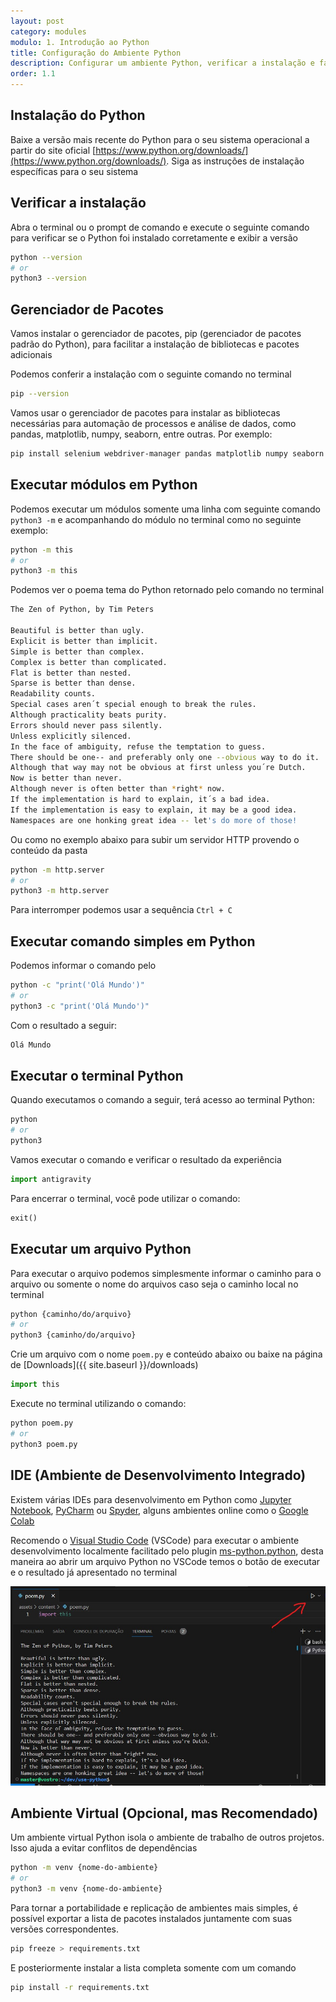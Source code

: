 ```yaml
---
layout: post
category: modules
modulo: 1. Introdução ao Python
title: Configuração do Ambiente Python
description: Configurar um ambiente Python, verificar a instalação e familiarizar-se com o funcionamento do terminal Python são os primeiros passos para que possamos explorar e experimentar livremente
order: 1.1
---
```


## Instalação do Python

Baixe a versão mais recente do Python para o seu sistema operacional a partir do site oficial [https://www.python.org/downloads/](https://www.python.org/downloads/). Siga as instruções de instalação específicas para o seu sistema

## Verificar a instalação

Abra o terminal ou o prompt de comando e execute o seguinte comando para verificar se o Python foi instalado corretamente e exibir a versão

```bash
python --version
# or
python3 --version
```

## Gerenciador de Pacotes

Vamos instalar o gerenciador de pacotes, pip (gerenciador de pacotes padrão do Python), para facilitar a instalação de bibliotecas e pacotes adicionais

Podemos conferir a instalação com o seguinte comando no terminal

```bash
pip --version
```

Vamos usar o gerenciador de pacotes para instalar as bibliotecas necessárias para automação de processos e análise de dados, como pandas, matplotlib, numpy, seaborn, entre outras. Por exemplo:

```bash
pip install selenium webdriver-manager pandas matplotlib numpy seaborn openpyxl
```

## Executar módulos em Python

Podemos executar um módulos somente uma linha com seguinte comando `python3 -m` e acompanhando do módulo no terminal como no seguinte exemplo:

```bash
python -m this
# or
python3 -m this
```

Podemos ver o poema tema do Python retornado pelo comando no terminal

```bash
The Zen of Python, by Tim Peters

Beautiful is better than ugly.
Explicit is better than implicit.
Simple is better than complex.
Complex is better than complicated.
Flat is better than nested.
Sparse is better than dense.
Readability counts.
Special cases aren´t special enough to break the rules.
Although practicality beats purity.
Errors should never pass silently.
Unless explicitly silenced.
In the face of ambiguity, refuse the temptation to guess.
There should be one-- and preferably only one --obvious way to do it.
Although that way may not be obvious at first unless you´re Dutch.
Now is better than never.
Although never is often better than *right* now.
If the implementation is hard to explain, it´s a bad idea.
If the implementation is easy to explain, it may be a good idea.
Namespaces are one honking great idea -- let's do more of those!
```

Ou como no exemplo abaixo para subir um servidor HTTP provendo o conteúdo da pasta

```bash
python -m http.server
# or
python3 -m http.server
```

Para interromper podemos usar a sequência `Ctrl + C`

## Executar comando simples em Python

Podemos informar o comando pelo

```bash
python -c "print('Olá Mundo')"
# or
python3 -c "print('Olá Mundo')"
```

Com o resultado a seguir:

```bash
Olá Mundo
```

## Executar o terminal Python

Quando executamos o comando a seguir, terá acesso ao terminal Python:

```bash
python
# or
python3
```

Vamos executar o comando e verificar o resultado da experiência

```python
import antigravity
```

Para encerrar o terminal, você pode utilizar o comando:

```python
exit()
```

## Executar um arquivo Python

Para executar o arquivo podemos simplesmente informar o caminho para o arquivo ou somente o nome do arquivos caso seja o caminho local no terminal

```bash
python {caminho/do/arquivo}
# or
python3 {caminho/do/arquivo}
```

Crie um arquivo com o nome `poem.py` e conteúdo abaixo ou baixe na página de [Downloads]({{ site.baseurl }}/downloads)

```python
import this
```

Execute no terminal utilizando o comando:

```bash
python poem.py
# or
python3 poem.py
```

## IDE (Ambiente de Desenvolvimento Integrado)

Existem várias IDEs para desenvolvimento em Python como [Jupyter Notebook](https://jupyter.org/), [PyCharm](https://www.jetbrains.com/pycharm/) ou [Spyder](https://www.spyder-ide.org/), alguns ambientes online como o [Google Colab](https://colab.google/)

Recomendo o [Visual Studio Code](https://code.visualstudio.com/) (VSCode) para executar o ambiente desenvolvimento localmente facilitado pelo plugin [ms-python.python](https://marketplace.visualstudio.com/items?itemName=ms-python.python), desta maneira ao abrir um arquivo Python no VSCode temos o botão de executar e o resultado já apresentado no terminal

![VSCode com botão de executar](/assets/img/vscode.jpg)

## Ambiente Virtual (Opcional, mas Recomendado)

Um ambiente virtual Python isola o ambiente de trabalho de outros projetos. Isso ajuda a evitar conflitos de dependências

```bash
python -m venv {nome-do-ambiente}
# or
python3 -m venv {nome-do-ambiente}
```

Para tornar a portabilidade e replicação de ambientes mais simples, é possível exportar a lista de pacotes instalados juntamente com suas versões correspondentes.

```bash
pip freeze > requirements.txt
```

E posteriormente instalar a lista completa somente com um comando

```bash
pip install -r requirements.txt
```
